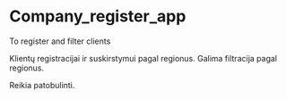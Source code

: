 # Company_register_app
To register and filter clients

Klientų registracijai ir suskirstymui pagal regionus.
Galima filtracija pagal regionus.

Reikia patobulinti.
